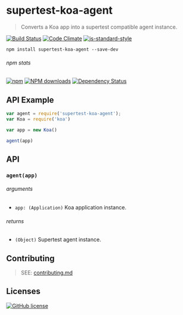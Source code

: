 # supertest-koa-agent
> Converts a Koa app into a supertest compatible agent instance.

[![Build Status](http://img.shields.io/travis/wilmoore/node-supertest-koa-agent.svg)](https://travis-ci.org/wilmoore/node-supertest-koa-agent) [![Code Climate](https://codeclimate.com/github/wilmoore/node-supertest-koa-agent/badges/gpa.svg)](https://codeclimate.com/github/wilmoore/node-supertest-koa-agent) [![js-standard-style](https://img.shields.io/badge/code%20style-standard-brightgreen.svg?style=flat)](https://github.com/feross/standard)

```shell
npm install supertest-koa-agent --save-dev
```

###### npm stats

[![npm](https://img.shields.io/npm/v/supertest-koa-agent.svg)](https://www.npmjs.org/package/supertest-koa-agent) [![NPM downloads](http://img.shields.io/npm/dm/supertest-koa-agent.svg)](https://www.npmjs.org/package/supertest-koa-agent) [![Dependency Status](https://gemnasium.com/wilmoore/node-supertest-koa-agent.svg)](https://gemnasium.com/wilmoore/node-supertest-koa-agent)

## API Example

```js
var agent = require('supertest-koa-agent');
var Koa = require('koa')

var app = new Koa()

agent(app)
```

## API

### `agent(app)`

###### arguments

 - `app: (Application)` Koa application instance.

###### returns

 - `(Object)` Supertest agent instance.

## Contributing

> SEE: [contributing.md](contributing.md)

## Licenses

[![GitHub license](https://img.shields.io/github/license/wilmoore/node-supertest-koa-agent.svg)](https://github.com/wilmoore/node-supertest-koa-agent/blob/master/license)
